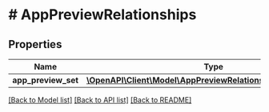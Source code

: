 # # AppPreviewRelationships

## Properties

Name | Type | Description | Notes
------------ | ------------- | ------------- | -------------
**app_preview_set** | [**\OpenAPI\Client\Model\AppPreviewRelationshipsAppPreviewSet**](AppPreviewRelationshipsAppPreviewSet.md) |  | [optional] 

[[Back to Model list]](../../README.md#documentation-for-models) [[Back to API list]](../../README.md#documentation-for-api-endpoints) [[Back to README]](../../README.md)


